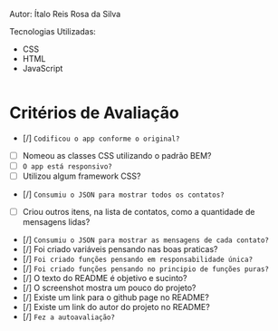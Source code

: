 Autor: Ítalo Reis Rosa da Silva

Tecnologias Utilizadas:
- CSS
- HTML
- JavaScript


<img src="img/foto__app.png" alt="" srcset="">

# Critérios de Avaliação
- [/] `Codificou o app conforme o original?`
- [ ] Nomeou as classes CSS utilizando o padrão BEM?
- [ ] `O app está responsivo?`
- [ ] Utilizou algum framework CSS?
- [/] `Consumiu o JSON para mostrar todos os contatos?`
- [ ] Criou outros itens, na lista de contatos, como a quantidade de mensagens lidas?
- [/] `Consumiu o JSON para mostrar as mensagens de cada contato?`
- [/] Foi criado variáveis pensando nas boas praticas?
- [/] `Foi criado funções pensando em responsabilidade única?`
- [/] `Foi criado funções pensando no principio de funções puras?`
- [/] O texto do README é objetivo e sucinto?
- [/] O screenshot mostra um pouco do projeto?
- [/] Existe um link para o github page no README?
- [/] Existe um link do autor do projeto no README?
- [/] `Fez a autoavaliação?`

